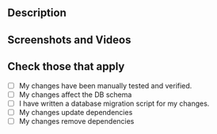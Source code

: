 ## Description

<!-- Please include a brief summary of the changes made in this pull request. This should include what the changes entail and why they were made. -->

## Screenshots and Videos

<!-- Attach any relevant screenshots or videos demonstrating the new feature or changes -->

## Check those that apply

- [ ] My changes have been manually tested and verified.
- [ ] My changes affect the DB schema
- [ ] I have written a database migration script for my changes.
- [ ] My changes update dependencies
- [ ] My changes remove dependencies
